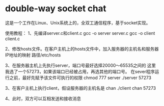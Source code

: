 # double-way socket chat
 这是一个工作在Linux、Unix系统上的，全双工通信程序，基于socket实现。

使用教程：
1、先编译server.c和client.c
gcc -o server server.c
gcc -o client client.c

2、修改hosts文件。在客户主机上的hosts文件中，加入服务器的主机名和服务器IP地址的映射
路径/etc/hosts

3、在服务器主机上先执行server，端口号最好选择20000～65535之间的
这里我选了一个57273，如果该端口已经被占用，再选其他的端口号。
在sever程序运行之前，最好先赋予该文件可执行的权限
chmod 777 server
./server 57273

3、在客户主机上执行client，假设服务器的主机名是 chan
./client chan 57273

4、此时，双方可以互相发送和接收消息
